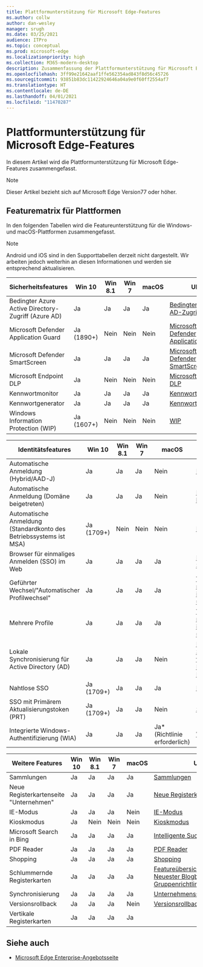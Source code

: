 ```yaml
---
title: Plattformunterstützung für Microsoft Edge-Features
ms.author: collw
author: dan-wesley
manager: srugh
ms.date: 03/25/2021
audience: ITPro
ms.topic: conceptual
ms.prod: microsoft-edge
ms.localizationpriority: high
ms.collection: M365-modern-desktop
description: Zusammenfassung der Plattformunterstützung für Microsoft Edge-Features
ms.openlocfilehash: 3ff99e21642aaf1ffe562354ad843f8d56c45726
ms.sourcegitcommit: 93851b83dc11422924646a04a9e0f60ff2554af7
ms.translationtype: HT
ms.contentlocale: de-DE
ms.lasthandoff: 04/01/2021
ms.locfileid: "11470287"
---
```

# <a name="platform-support-for-microsoft-edge-features"></a>Plattformunterstützung für Microsoft Edge-Features

In diesem Artikel wird die Plattformunterstützung für Microsoft Edge-Features zusammengefasst.

> [!NOTE]
> Dieser Artikel bezieht sich auf Microsoft Edge Version77 oder höher.

## <a name="feature-matrix-for-platforms"></a>Featurematrix für Plattformen

In den folgenden Tabellen wird die Featureunterstützung für die Windows- und macOS-Plattformen zusammengefasst.

> [!NOTE]
> Android und iOS sind in den Supporttabellen derzeit nicht dargestellt. Wir arbeiten jedoch weiterhin an diesen Informationen und werden sie entsprechend aktualisieren.

| Sicherheitsfeatures |Win 10|Win 8.1|Win 7|macOS|URL|
|--------|-------|--------|-----|-------|---|
|Bedingter Azure Active Directory-Zugriff (Azure AD)|Ja|Ja|Ja|Ja|[Bedingter Azure AD-Zugriff](https://docs.microsoft.com/deployedge/ms-edge-security-conditional-access#accessing-conditional-access-protected-resources-in-microsoft-edge)|
|Microsoft Defender Application Guard|Ja (1890+)|Nein|Nein|Nein|[Microsoft Defender Application Guard](https://docs.microsoft.com/deployedge/microsoft-edge-security-windows-defender-application-guard) |
|Microsoft Defender SmartScreen|Ja|Ja|Ja|Ja|[Microsoft Defender SmartScreen](https://docs.microsoft.com/deployedge/microsoft-edge-security-smartscreen) |
|Microsoft Endpoint DLP|Ja|Nein|Nein|Nein|[Microsoft Endpoint DLP](https://docs.microsoft.com/deployedge/microsoft-edge-security-dlp#microsoft-endpoint-data-loss-prevention-endpoint-dlp)|
|Kennwortmonitor|Ja|Ja|Ja|Ja|[Kennwortmonitor](https://blogs.windows.com/msedgedev/2021/01/21/edge-88-privacy/)|
|Kennwortgenerator|Ja|Ja|Ja|Ja |[Kennwortgenerator](https://blogs.windows.com/msedgedev/2021/01/21/edge-88-privacy/)|
|Windows Information Protection (WIP)|Ja (1607+)|Nein|Nein|Nein|[WIP](https://docs.microsoft.com/deployedge/microsoft-edge-security-windows-information-protection#system-requirements)|


|Identitätsfeatures| Win 10 | Win 8.1 | Win 7 | macOS | URL |
|--|--|--|--|--|--|
|Automatische Anmeldung (Hybrid/AAD-J)|Ja|Ja|Ja|Nein|[Hybrid/AAD-J](https://docs.microsoft.com/deployedge/microsoft-edge-security-identity#automatic-sign-in)|
|Automatische Anmeldung (Domäne beigetreten)|Ja|Ja|Ja| Nein|[Domäne beigetreten](https://docs.microsoft.com/deployedge/microsoft-edge-security-identity#automatic-sign-in)|
|Automatische Anmeldung (Standardkonto des Betriebssystems ist MSA)|Ja (1709+)|Nein|Nein|Nein|[MSA](https://docs.microsoft.com/deployedge/microsoft-edge-security-identity#automatic-sign-in)|
|Browser für einmaliges Anmelden (SSO) im Web|Ja|Ja|Ja|Ja|[Browser-Web SSO](https://www.microsoft.com/microsoft-365/roadmap?featureid=66332)|
|Geführter Wechsel/"Automatischer Profilwechsel"|Ja|Ja|Ja|Ja|[Verwenden mehrerer Profile im Unternehmen und Zuhause](https://blogs.windows.com/msedgedev/2020/04/30/automatic-profile-switching/) |
|Mehrere Profile|Ja|Ja|Ja|Ja|[Verwenden mehrerer Profile im Unternehmen und Zuhause](https://blogs.windows.com/msedgedev/2020/04/30/automatic-profile-switching/) |
|Lokale Synchronisierung für Active Directory (AD)|Ja|Ja|Ja|Nein|[Lokale Synchronisierung für Active Directory (AD)-Benutzer](https://docs.microsoft.com/deployedge/microsoft-edge-on-premises-sync) |
|Nahtlose SSO|Ja (1709+)|Ja|Ja|Ja|[Nahtlose SSO](https://docs.microsoft.com/deployedge/microsoft-edge-security-identity#seamless-sso)|
|SSO mit Primärem Aktualisierungstoken (PRT)|Ja (1709+)|Ja|Ja|Nein|[SSO mit PRT](https://docs.microsoft.com/deployedge/microsoft-edge-security-identity#sso-with-primary-refresh-token-prt)|
|Integrierte Windows-Authentifizierung (WIA)|Ja|Ja|Ja|Ja* (Richtlinie erforderlich)|[WIA](https://docs.microsoft.com/deployedge/microsoft-edge-security-identity#windows-integrated-authentication-wia)|

|Weitere Features|Win 10|Win 8.1|Win 7|macOS|URL|
|--------|-------|--------|-----|-------|---|
|Sammlungen|Ja|Ja|Ja|Ja|[Sammlungen](https://blogs.windows.com/msedgedev/2019/12/09/improvements-collections-sync-microsoft-edge/) |
|Neue Registerkartenseite "Unternehmen"|Ja|Ja|Ja|Ja|[Neue Registerkartenseite](https://blogs.windows.com/msedgedev/2020/10/29/enterprise-new-tab-page-my-feed/) |
|IE-Modus|Ja|Ja|Ja|Nein|[IE-Modus](https://docs.microsoft.com/deployedge/edge-ie-mode#prerequisites)|
|Kioskmodus|Ja|Nein|Nein|Nein|[Kioskmodus](https://docs.microsoft.com/deployedge/microsoft-edge-configure-kiosk-mode)|
|Microsoft Search in Bing|Ja|Ja|Ja|Ja|[Intelligente Suche in Bing](https://www.microsoft.com/edge/business/intelligent-search-with-bing) |
|PDF Reader|Ja|Ja|Ja|Ja|[PDF Reader](https://docs.microsoft.com/deployedge/microsoft-edge-pdf) |
|Shopping|Ja|Ja|Ja|Ja|[Shopping](https://techcommunity.microsoft.com/t5/articles/introducing-shopping-with-microsoft-edge/m-p/1870080) |
|Schlummernde Registerkarten|Ja|Ja|Ja|Ja|[Featureübersicht](https://docs.microsoft.com/deployedge/microsoft-edge-relnote-stable-channel)<br>[Neuester Blogbeitrag](https://blogs.windows.com/msedgedev/2021/03/04/edge-89-performance/)<br>[Gruppenrichtlinien](https://docs.microsoft.com/deployedge/microsoft-edge-policies#sleeping-tabs-settings)|
|Synchronisierung|Ja|Ja|Ja|Ja| [Unternehmenssynchronisierung](https://docs.microsoft.com/deployedge/microsoft-edge-enterprise-sync) |
|Versionsrollback|Ja|Ja|Ja|Nein|[Versionsrollback](https://docs.microsoft.com/deployedge/edge-learnmore-rollback) |
|Vertikale Registerkarten|Ja|Ja|Ja|Ja| |

## <a name="see-also"></a>Siehe auch

- [Microsoft Edge Enterprise-Angebotsseite](https://aka.ms/EdgeEnterprise)
